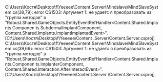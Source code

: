 C:\Users\Костя\Desktop\f\Yeeeee\Content.Server\Mindslave\MindSlaveSystem.cs(38,79): error CS1503: Аргумент 1: не удаетс
я преобразовать из "группа методов" в "Robust.Shared.GameObjects.EntityEventRefHandler<Content.Shared.Implants.Componen
ts.SubdermalImplantComponent, Content.Shared.Implants.ImplantImplantedEvent>". [C:\Users\Костя\Desktop\f\Yeeeee\Content
.Server\Content.Server.csproj]
C:\Users\Костя\Desktop\f\Yeeeee\Content.Server\Mindslave\MindSlaveSystem.cs(39,69): error CS1503: Аргумент 1: не удаетс
я преобразовать из "группа методов" в "Robust.Shared.GameObjects.EntityEventRefHandler<Content.Shared.Implants.Componen
ts.ImplanterComponent, Content.Shared.Interaction.AfterInteractEvent>". [C:\Users\Костя\Desktop\f\Yeeeee\Content.Server
\Content.Server.csproj]
